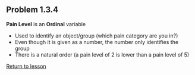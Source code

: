 ## Problem 1.3.4
__Pain Level__ is an __Ordinal__ variable
* Used to identify an object/group (which pain category are you in?)
* Even though it is given as a number, the number only identifies the group
* There is a natural order (a pain level of 2 is lower than a pain level of 5)

[Return to lesson](../1_3_LevelsOfMeasurement.md#practice)